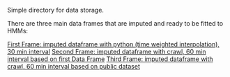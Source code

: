 Simple directory for data storage.

There are three main data frames that are imputed and ready to be fitted to HMMs:

[First Frame: imputed dataframe with python (time weighted interpolation), 30 min interval](https://drive.google.com/file/d/1YHLh8nDBhYxU9B7rKsMtU2eaSA1XH6gK/view?usp=sharing)
[Second Frame: imputed dataframe with crawl, 60 min interval based on first Data Frame](https://drive.google.com/file/d/1WvANNrOfrCcM4XN3EWMoO67SfaSKY6L-/view?usp=sharing)
[Third Frame: imputed dataframe with crawl, 60 min interval based on public dataset]()
